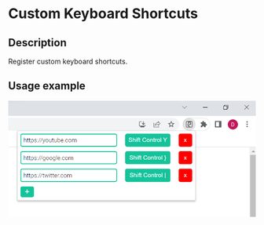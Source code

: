 # Custom Keyboard Shortcuts

## Description
Register custom keyboard shortcuts.

## Usage example
![Example](https://github.com/datomarjanidze/custom-keyboard-shortcuts-google-chrome-extension/blob/main/assets/images/example.png?raw=true)